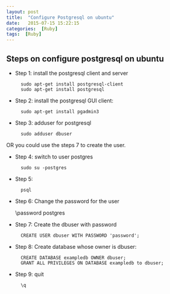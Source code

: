 ```yaml
---
layout: post
title:  "Configure Postgresql on ubuntu"
date:   2015-07-15 15:22:15
categories:  [Ruby]
tags:  [Ruby]
---
```



## Steps on configure postgresql on ubuntu


- Step 1: install the postgresql client and server

		sudo apt-get install postgresql-client		
		sudo apt-get install postgresql

- Step 2: install the postgresql GUI client:

		sudo apt-get install pgadmin3


- Step 3: adduser for postgresql

		sudo adduser dbuser
OR you could use the steps 7 to create the user.

		

- Step 4: switch to user postgres


		sudo su -postgres


- Step 5: 
		
		psql


- Step 6: Change the password for the user

	\password postgres

- Step 7: Create the dbuser with password

		
		CREATE USER dbuser WITH PASSWORD 'password';

- Step 8: Create database whose owner is dbuser:

		CREATE DATABASE exampledb OWNER dbuser;
		GRANT ALL PRIVILEGES ON DATABASE exampledb to dbuser;

- Step 9: quit
	
		\q